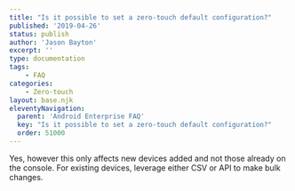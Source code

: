```yaml
---
title: "Is it possible to set a zero-touch default configuration?"
published: '2019-04-26'
status: publish
author: 'Jason Bayton'
excerpt: ''
type: documentation
tags: 
    - FAQ
categories:
    - Zero-touch
layout: base.njk
eleventyNavigation:
  parent: 'Android Enterprise FAQ'
  key: "Is it possible to set a zero-touch default configuration?"
  order: 51000
--- 
```

Yes, however this only affects new devices added and not those already on the console. For existing devices, leverage either CSV or API to make bulk changes.

